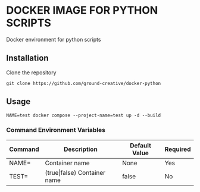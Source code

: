 # DOCKER IMAGE FOR PYTHON SCRIPTS

Docker environment for python scripts

## Installation

Clone the repository
```
git clone https://github.com/ground-creative/docker-python
```

## Usage

```
NAME=test docker compose --project-name=test up -d --build
```

### Command Environment Variables

| Command | Description | Default Value | Required |
| ------------- | ------------- | ------------- | ------------- |
| NAME=  | Container name | None | Yes |
| TEST=  | (true\|false) Container name | false | No |